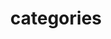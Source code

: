 ---
layout: page
title: categories
nav: true
nav_order: 8
dropdown: true
children:
  - title: Cloud-Country
    permalink: /blog/category/cloud-country/
  - title: divider
  - title: Dreams
    permalink: /blog/category/dreams/
  - title: divider
  - title: Essays
    permalink: /blog/category/essays/
  - title: divider
  - title: Notes
    permalink: /blog/category/Notes
  - title: divider
  - title: Paintings
    permalink: /blog/category/Paintings
  - title: divider
  - title: Phrases
    permalink: /blog/category/Phrases
  - title: divider
  - title: Poems
    permalink: /blog/category/Poems
  - title: divider
  - title: Sea-Wall
    permalink: /blog/category/Sea-Wall
---